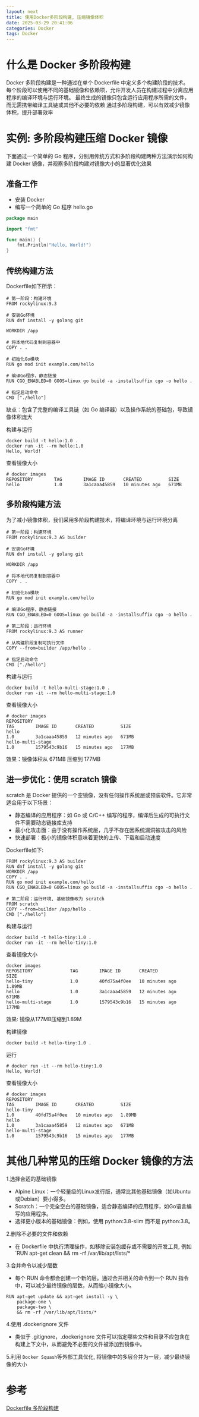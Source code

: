 ```yaml
---
layout: next
title: 使用Docker多阶段构建, 压缩镜像体积
date: 2025-03-29 20:41:06
categories: Docker
tags: Docker
---
```



# 什么是 Docker 多阶段构建
Docker 多阶段构建是一种通过在单个 Dockerfile 中定义多个构建阶段的技术。 每个阶段可以使用不同的基础镜像和依赖项，允许开发人员在构建过程中分离应用程序的编译环境与运行环境。 最终生成的镜像只包含运行应用程序所需的文件，而无需携带编译工具链或其他不必要的依赖
通过多阶段构建，可以有效减少镜像体积，提升部署效率

# 实例: 多阶段构建压缩 Docker 镜像

下面通过一个简单的 Go 程序，分别用传统方式和多阶段构建两种方法演示如何构建 Docker 镜像，并观察多阶段构建对镜像大小的显著优化效果

## 准备工作
* 安装 Docker
* 编写一个简单的 Go 程序 hello.go

```go
package main

import "fmt"

func main() {
    fmt.Println("Hello, World!")
}
```

<!-- more -->

## 传统构建方法
Dockerfile如下所示：
```
# 第一阶段：构建环境
FROM rockylinux:9.3

# 安装Go环境
RUN dnf install -y golang git

WORKDIR /app

# 将本地代码复制到容器中
COPY . .

# 初始化Go模块
RUN go mod init example.com/hello

# 编译Go程序，静态链接
RUN CGO_ENABLED=0 GOOS=linux go build -a -installsuffix cgo -o hello .

# 指定启动命令
CMD ["./hello"]
```
缺点：包含了完整的编译工具链（如 Go 编译器）以及操作系统的基础包，导致镜像体积庞大

构建与运行
```
docker build -t hello:1.0 .
docker run -it --rm hello:1.0
Hello, World!
```
查看镜像大小
```
# docker images
REPOSITORY        TAG        IMAGE ID       CREATED          SIZE
hello             1.0        3a1caaa45859   10 minutes ago   671MB
```

## 多阶段构建方法
为了减小镜像体积，我们采用多阶段构建技术，将编译环境与运行环境分离
```
# 第一阶段：构建环境
FROM rockylinux:9.3 AS builder

# 安装Go环境
RUN dnf install -y golang git

WORKDIR /app

# 将本地代码复制到容器中
COPY . .

# 初始化Go模块
RUN go mod init example.com/hello

# 编译Go程序，静态链接
RUN CGO_ENABLED=0 GOOS=linux go build -a -installsuffix cgo -o hello .

# 第二阶段：运行环境
FROM rockylinux:9.3 AS runner

# 从构建阶段复制可执行文件
COPY --from=builder /app/hello .

# 指定启动命令
CMD ["./hello"]
```

构建与运行
```
docker build -t hello-multi-stage:1.0 .
docker run -it --rm hello-multi-stage:1.0
```
查看镜像大小
```
# docker images
REPOSITORY                                                          TAG        IMAGE ID       CREATED          SIZE
hello                                                               1.0        3a1caaa45859   12 minutes ago   671MB
hello-multi-stage                                                   1.0        1579543c9b16   15 minutes ago   177MB
```
效果：镜像体积从 671MB 压缩到 177MB


## 进一步优化：使用 scratch 镜像

scratch 是 Docker 提供的一个空镜像，没有任何操作系统层或预装软件。它非常适合用于以下场景：
* 静态编译的应用程序：如 Go 或 C/C++ 编写的程序，编译后生成的可执行文件不需要动态链接库支持
* 最小化攻击面：由于没有操作系统层，几乎不存在因系统漏洞被攻击的风险
* 快速部署：极小的镜像体积意味着更快的上传、下载和启动速度

Dockerfile如下:
```
FROM rockylinux:9.3 AS builder
RUN dnf install -y golang git
WORKDIR /app
COPY . .
RUN go mod init example.com/hello
RUN CGO_ENABLED=0 GOOS=linux go build -a -installsuffix cgo -o hello .

# 第二阶段：运行环境, 基础镜像改为 scratch
FROM scratch
COPY --from=builder /app/hello .
CMD ["./hello"]
```
构建与运行
```
docker build -t hello-tiny:1.0 .
docker run -it --rm hello-tiny:1.0
```
查看镜像大小
```
docker images
REPOSITORY              TAG        IMAGE ID       CREATED          SIZE
hello-tiny              1.0        40fd75a4f0ee   10 minutes ago   1.89MB
hello                   1.0        3a1caaa45859   12 minutes ago   671MB
hello-multi-stage       1.0        1579543c9b16   15 minutes ago   177MB
```
效果: 镜像从177MB压缩到1.89M


构建镜像
```
docker build -t hello-tiny:1.0 .
```
运行
```
# docker run -it --rm hello-tiny:1.0
Hello, World!
```
查看镜像大小
```
# docker images
REPOSITORY                                                          TAG        IMAGE ID       CREATED          SIZE
hello-tiny                                                          1.0        40fd75a4f0ee   10 minutes ago   1.89MB
hello                                                               1.0        3a1caaa45859   12 minutes ago   671MB
hello-multi-stage                                                   1.0        1579543c9b16   15 minutes ago   177MB
```


# 其他几种常见的压缩 Docker 镜像的方法

1.选择合适的基础镜像
* Alpine Linux：一个轻量级的Linux发行版，通常比其他基础镜像（如Ubuntu或Debian）要小得多。
* Scratch：一个完全空白的基础镜像，适合静态编译的应用程序，如Go语言编写的应用程序。
* 选择更小版本的基础镜像：例如，使用 python:3.8-slim 而不是 python:3.8。

2.删除不必要的文件和依赖
* 在 Dockerfile 中执行清理操作，如移除安装包缓存或不需要的开发工具, 例如`RUN apt-get clean && rm -rf /var/lib/apt/lists/*

3.合并命令以减少层数
* 每个 RUN 命令都会创建一个新的层。通过合并相关的命令到一个 RUN 指令中，可以减少最终镜像的层数，从而缩小镜像大小。
```
RUN apt-get update && apt-get install -y \
    package-one \
    package-two \
    && rm -rf /var/lib/apt/lists/*
```

4.使用 .dockerignore 文件
* 类似于 .gitignore，.dockerignore 文件可以指定哪些文件和目录不应包含在构建上下文中，从而避免不必要的文件被添加到镜像中。

5.利用 `Docker Squash`等外部工具优化, 将镜像中的多层合并为一层，减少最终镜像的大小


# 参考
[Dockerfile 多阶段构建](https://yeasy.gitbook.io/docker_practice/image/multistage-builds)